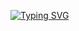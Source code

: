 [![Typing SVG](https://readme-typing-svg.demolab.com?font=Russo+One&size=18&pause=1000&color=54CDFF&width=435&lines=Little+resistances+make+THE+GREAT+CHANGE)](https://git.io/typing-svg)
<!--
**LRMGC/LRMGC** is a ✨ _special_ ✨ repository because its `README.md` (this file) appears on your GitHub profile.

Here are some ideas to get you started:

- 🔭 I’m currently working on ...
- 🌱 I’m currently learning ...
- 👯 I’m looking to collaborate on ...
- 🤔 I’m looking for help with ...
- 💬 Ask me about ...
- 📫 How to reach me: ...
- 😄 Pronouns: ...
- ⚡ Fun fact: ...
-->
